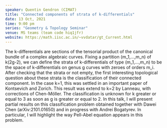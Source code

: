 ```yaml
---
speaker: Quentin Gendron (CIMAT)
title: "Connected components of strata of k-differentials"
date: 13 Oct, 2021
time: 9:00 pm
series: "Geometry & Topology Seminar"
venue: MS teams (team code hiq1jfr)
website: https://math.iisc.ac.in/~vvdatar/gt_Current.html
---
```


The k-differentials are sections of the tensorial product of the canonical bundle of a complex algebraic curves. Fixing a partition (m_1,...,m_n) of k(2g-2), 
we can define the strata of k-differentials of type (m_1,...,m_n) to be the space of k-differentials on genus g curves with zeroes of orders m_i. 
After checking that the strata or not empty, the first interesting topological question about these strata is the classification of their connected component. 
In the case k=1, this was settled in an important paper of Kontsevich and Zorich. This result was extend to k=2 by Lanneau, with corrections of Chen-Möller. 
The classification is unknown for k greater or equal to 3 as soon as g is greater or equal to 2. In this talk, I will present partial results on this 
classification problem obtained together with Dawei Chen (arXiv:2101.01650) and in progress with Andrei Bogatyrev. In particular, I will highlight the way 
Pell-Abel equation appears in this problem.
